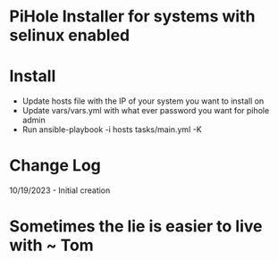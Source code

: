# PiHole Installer for systems with selinux enabled


# Install
* Update hosts file with the IP of your system you want to install on  
* Update vars/vars.yml with what ever password you want for pihole admin
* Run ansible-playbook -i hosts tasks/main.yml -K



# Change Log
10/19/2023 - Initial creation


# Sometimes the lie is easier to live with ~ Tom

